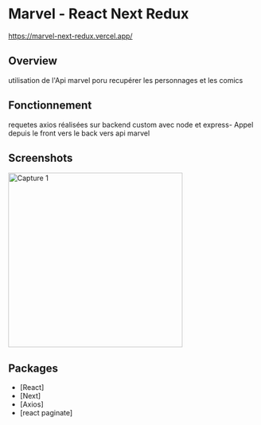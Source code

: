 # Marvel - React Next Redux

https://marvel-next-redux.vercel.app/

## Overview

utilisation de l'Api marvel poru recupérer les personnages et les comics

## Fonctionnement

requetes axios réalisées sur backend custom avec node et express- 
Appel depuis le front vers le back vers api marvel



## Screenshots

<img
		width="350"
		alt="Capture 1"
		src="https://res.cloudinary.com/dqhr2l0wr/image/upload/v1613054445/Capture_d_e%CC%81cran_2021-02-11_a%CC%80_15.36.54_csgbqe.png">

## Packages

- [React]
- [Next]
- [Axios]
- [react paginate]

